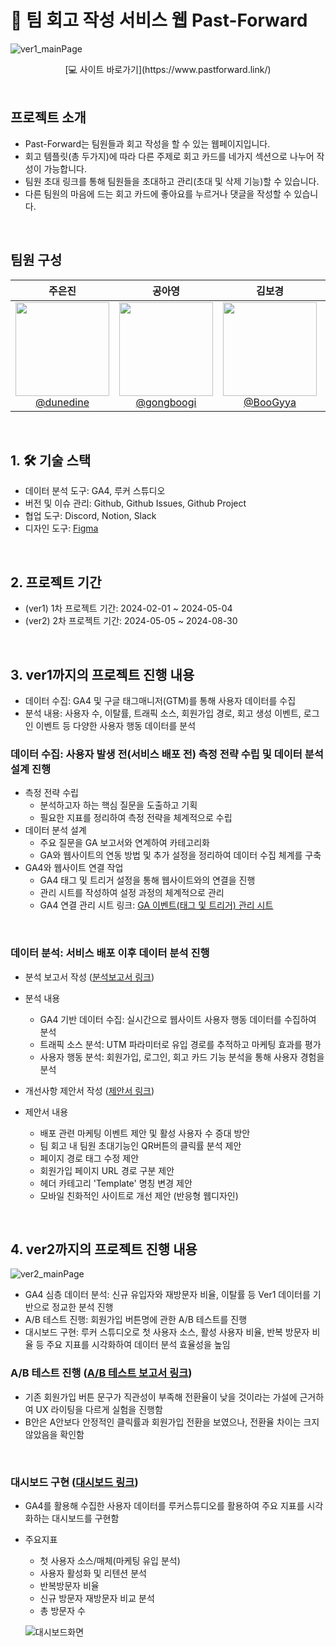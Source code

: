 # 📖 팀 회고 작성 서비스 웹 Past-Forward


![ver1_mainPage](https://github.com/donga-it-club/past-forward-frontend/assets/138123134/b19cc815-677f-42e8-ab35-f7acfa4bf988) <br>

<div align='center'>
[💻 사이트 바로가기](https://www.pastforward.link/)
  <br>
</div>
<br>


## 프로젝트 소개

- Past-Forward는 팀원들과 회고 작성을 할 수 있는 웹페이지입니다.
- 회고 템플릿(총 두가지)에 따라 다른 주제로 회고 카드를 네가지 섹션으로 나누어 작성이 가능합니다.
- 팀원 초대 링크를 통해 팀원들을 초대하고 관리(초대 및 삭제 기능)할 수 있습니다.
- 다른 팀원의 마음에 드는 회고 카드에 좋아요를 누르거나 댓글을 작성할 수 있습니다.

<br>

## 팀원 구성

<div align="center">

|                                                                **주은진**                                                                 |                                                                 **공아영**                                                                  |                                                            **김보경**                                                            |                                                                  **이가은**                                                                  |                                                                  **권미정**                                                                  
| :---------------------------------------------------------------------------------------------------------------------------------------: | :-----------------------------------------------------------------------------------------------------------------------------------------: | :------------------------------------------------------------------------------------------------------------------------------: | :------------------------------------------------------------------------------------------------------------------------------------------: | :------------------------------------------------------------------------------------------------------------------------------------------: |
| [<img src="https://avatars.githubusercontent.com/u/91419384?v=4" height=150 width=150> <br/> @dunedine](https://github.com/dunedine) | [<img src="https://avatars.githubusercontent.com/u/85187658?v=4" height=150 width=150> <br/> @gongboogi](https://github.com/gongboogi) | [<img src="https://avatars.githubusercontent.com/u/103033741?v=4" height=150 width=150> <br/> @BooGyya](https://github.com/BooGyya) | [<img src="https://avatars.githubusercontent.com/u/102865074?v=4" height=150 width=150> <br/> @gaeun0915](https://github.com/gaeun0915) | [<img src="https://avatars.githubusercontent.com/u/84905321?v=4" height=150 width=150> <br/> @kmj-1616](https://github.com/kmj-1616) 

</div>

<br>

## 1. 🛠 기술 스택
- 데이터 분석 도구: GA4, 루커 스튜디오
- 버전 및 이슈 관리: Github, Github Issues, Github Project
- 협업 도구: Discord, Notion, Slack
- 디자인 도구: [Figma](https://www.figma.com/file/zJaBNvTvLlG0d9h5TILICj/Past-Forward-Web-Site?type=design&node-id=1157%3A6652&mode=design&t=eI1Pvgp8EpiHQgEA-1)
<br>
  
## 2. 프로젝트 기간
- (ver1) 1차 프로젝트 기간: 2024-02-01 ~ 2024-05-04
- (ver2) 2차 프로젝트 기간: 2024-05-05 ~ 2024-08-30
<br>

## 3. ver1까지의 프로젝트 진행 내용
- 데이터 수집: GA4 및 구글 태그매니저(GTM)를 통해 사용자 데이터를 수집
- 분석 내용: 사용자 수, 이탈률, 트래픽 소스, 회원가입 경로, 회고 생성 이벤트, 로그인 이벤트 등 다양한 사용자 행동 데이터를 분석
  
### 데이터 수집: 사용자 발생 전(서비스 배포 전) 측정 전략 수립 및 데이터 분석 설계 진행
- 측정 전략 수립
  - 분석하고자 하는 핵심 질문을 도출하고 기획
  - 필요한 지표를 정리하여 측정 전략을 체계적으로 수립
- 데이터 분석 설계
  - 주요 질문을 GA 보고서와 연계하여 카테고리화
  - GA와 웹사이트의 연동 방법 및 추가 설정을 정리하여 데이터 수집 체계를 구축
- GA4와 웹사이트 연결 작업
  - GA4 태그 및 트리거 설정을 통해 웹사이트와의 연결을 진행
  - 관리 시트를 작성하여 설정 과정의 체계적으로 관리
  - GA4 연결 관리 시트 링크: [GA 이벤트(태그 및 트리거) 관리 시트](https://docs.google.com/spreadsheets/d/14MOWROUp9OW6DUsmbUVyK9VuWGpBPQ2UsueqGhLjG64/edit?usp=sharing)
<br>

### 데이터 분석: 서비스 배포 이후 데이터 분석 진행
- 분석 보고서 작성 ([분석보고서 링크](https://docs.google.com/document/d/1YIK8ATV6fXiJJOoxQC8R1zgp7KC6C7jnD5GATIa2ESY/edit?usp=sharing))
- 분석 내용
  - GA4 기반 데이터 수집: 실시간으로 웹사이트 사용자 행동 데이터를 수집하여 분석
  - 트래픽 소스 분석: UTM 파라미터로 유입 경로를 추적하고 마케팅 효과를 평가
  - 사용자 행동 분석: 회원가입, 로그인, 회고 카드 기능 분석을 통해 사용자 경험을 분석
    
- 개선사항 제안서 작성 ([제안서 링크](https://docs.google.com/document/d/11Xnw9UDOTaT4WG8D9xlwKhkFWIV3uwUyqdcwq2vawVs/edit?usp=sharing))
- 제안서 내용
  - 배포 관련 마케팅 이벤트 제안 및 활성 사용자 수 증대 방안
  - 팀 회고 내 팀원 초대기능인 QR버튼의 클릭률 분석 제안
  - 페이지 경로 태그 수정 제안
  - 회원가입 페이지 URL 경로 구분 제안
  - 헤더 카테고리 'Template' 명칭 변경 제안
  - 모바일 친화적인 사이트로 개선 제안 (반응형 웹디자인)
<br>

 ## 4. ver2까지의 프로젝트 진행 내용
  ![ver2_mainPage](https://github.com/donga-it-club/past-forward-data/blob/main/img/VER2%20PastForward%20%EC%9B%B9%EC%82%AC%EC%9D%B4%ED%8A%B8.gif) <br>
- GA4 심층 데이터 분석: 신규 유입자와 재방문자 비율, 이탈률 등 Ver1 데이터를 기반으로 정교한 분석 진행
- A/B 테스트 진행: 회원가입 버튼명에 관한 A/B 테스트를 진행
- 대시보드 구현: 루커 스튜디오로 첫 사용자 소스, 활성 사용자 비율, 반복 방문자 비율 등 주요 지표를 시각화하여 데이터 분석 효율성을 높임

### A/B 테스트 진행 ([A/B 테스트 보고서 링크](https://docs.google.com/document/d/1vNjZ7-qZNG4lWLMeBRapnKCPuC3rgaj-Dl0zEqLZMh0/edit?usp=sharing))
- 기존 회원가입 버튼 문구가 직관성이 부족해 전환율이 낮을 것이라는 가설에 근거하여 UX 라이팅을 다르게 실험을 진행함
- B안은 A안보다 안정적인 클릭률과 회원가입 전환을 보였으나, 전환율 차이는 크지 않았음을 확인함
<br>

### 대시보드 구현 ([대시보드 링크](https://lookerstudio.google.com/reporting/9e64bca2-9823-49a3-9526-e060142334da))
- GA4를 활용해 수집한 사용자 데이터를 루커스튜디오를 활용하여 주요 지표를 시각화하는 대시보드를 구현함
- 주요지표
  - 첫 사용자 소스/매체(마케팅 유입 분석)
  - 사용자 활성화 및 리텐션 분석
  - 반복방문자 비율
  - 신규 방문자 재방문자 비교 분석
  - 총 방문자 수
  
  ![대시보드화면](https://github.com/donga-it-club/past-forward-data/blob/main/img/%EB%8C%80%EC%8B%9C%EB%B3%B4%EB%93%9C%20%EA%B5%AC%ED%98%84.gif) 
<br>
 
